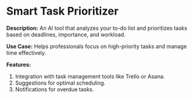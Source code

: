 # Smart Task Prioritizer

**Description:** An AI tool that analyzes your to-do list and prioritizes tasks based on deadlines, importance, and workload.

**Use Case:** Helps professionals focus on high-priority tasks and manage time effectively.

**Features:**
1. Integration with task management tools like Trello or Asana.
2. Suggestions for optimal scheduling.
3. Notifications for overdue tasks.